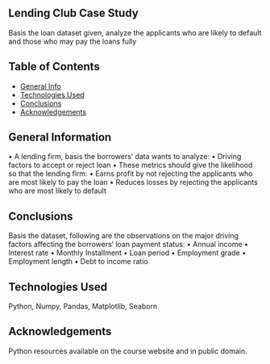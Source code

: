 ## Lending Club Case Study
Basis the loan dataset given, analyze the applicants who are likely to default and those who may pay the loans fully

## Table of Contents
* [General Info](#general-information)
* [Technologies Used](#technologies-used)
* [Conclusions](#conclusions)
* [Acknowledgements](#acknowledgements)

<!-- You can include any other section that is pertinent to your problem -->

## General Information
• A lending firm, basis the borrowers’ data wants 
to analyze:
• Driving factors to accept or reject loan
• These metrics should give the likelihood so that 
the lending firm:
• Earns profit by not rejecting the applicants 
who are most likely to pay the loan
• Reduces losses by rejecting the applicants
who are most likely to default


## Conclusions
Basis the dataset, following are the observations on the major driving factors affecting the borrowers’ loan payment 
status:
• Annual income
• Interest rate
• Monthly Installment 
• Loan period
• Employment grade
• Employment length
• Debt to income ratio



## Technologies Used
Python, Numpy, Pandas, Matplotlib, Seaborn

## Acknowledgements
Python resources available on the course website and in public domain.



